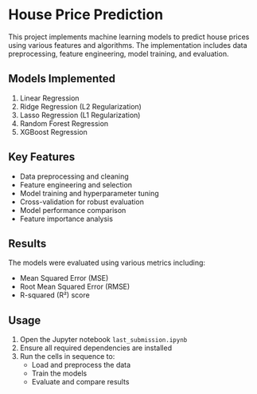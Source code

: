 # House Price Prediction

This project implements machine learning models to predict house prices using various features and algorithms. The implementation includes data preprocessing, feature engineering, model training, and evaluation.

## Models Implemented

1. Linear Regression
2. Ridge Regression (L2 Regularization)
3. Lasso Regression (L1 Regularization)
4. Random Forest Regression
5. XGBoost Regression

## Key Features

- Data preprocessing and cleaning
- Feature engineering and selection
- Model training and hyperparameter tuning
- Cross-validation for robust evaluation
- Model performance comparison
- Feature importance analysis

## Results

The models were evaluated using various metrics including:
- Mean Squared Error (MSE)
- Root Mean Squared Error (RMSE)
- R-squared (R²) score

## Usage

1. Open the Jupyter notebook `last_submission.ipynb`
2. Ensure all required dependencies are installed
3. Run the cells in sequence to:
   - Load and preprocess the data
   - Train the models
   - Evaluate and compare results
